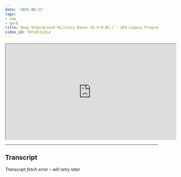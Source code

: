 ```yaml
---
date: '2025-08-11'
tags:
- uap
- gerb
title: Deep Underground Military Bases (D.U.M.Bs.) - UFO Legacy Programs
video_id: 7Ats0lIy3Lo
---
```


<iframe width="560" height="315" src="https://www.youtube.com/embed/7Ats0lIy3Lo" allowfullscreen></iframe>

---

## Transcript
*Transcript fetch error – will retry later*